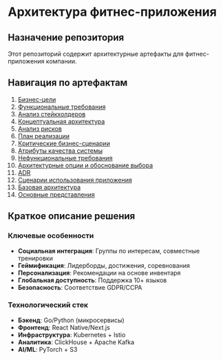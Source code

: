 # Архитектура фитнес-приложения

## Назначение репозитория

Этот репозиторий содержит архитектурные артефакты для фитнес-приложения компании.

## Навигация по артефактам

1. [Бизнес-цели](architecture/business-goals.md)
2. [Функциональные требования](architecture/functional-requirements)
3. [Анализ стейкхолдеров](architecture/stakeholder-analysis.md)
4. [Концептуальная архитектура](architecture/conceptual-architecture.md)
5. [Анализ рисков](architecture/implementation-risks.md)
6. [План реализации](architecture/development-plan.md)
7. [Критические бизнес-сценарии](architecture/critical-business-processes.md)
8. [Атрибуты качества системы](architecture/quality-attributes.md)
9. [Нефункциональные требования](architecture/non-functional-requirements.md)
10. [Архитектурные опции и обоснование выбора](architecture/architectural-options.md)
11. [ADR](adr)
12. [Сценарии использования приложения](architecture/application-usage-scenarios.md)
13. [Базовая архитектура](architecture/basic-architecture.md)
14. [Основные представления](architecture/basic-presentations.md)

## Краткое описание решения

### Ключевые особенности

- **Социальная интеграция**: Группы по интересам, совместные тренировки
- **Геймификация**: Лидерборды, достижения, соревнования
- **Персонализация**: Рекомендации на основе инвентаря
- **Глобальная доступность**: Поддержка 10+ языков
- **Безопасность**: Соответствие GDPR/CCPA

### Технологический стек

- **Бэкенд**: Go/Python (микросервисы)
- **Фронтенд**: React Native/Next.js
- **Инфраструктура**: Kubernetes + Istio
- **Аналитика**: ClickHouse + Apache Kafka
- **AI/ML**: PyTorch + S3
